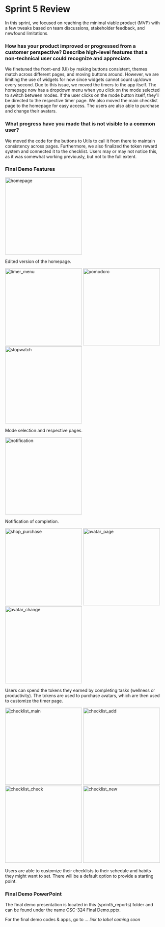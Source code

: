 # Sprint 5 Review

In this sprint, we focused on reaching the minimal viable product (MVP) with a few tweaks based on team discussions, stakeholder feedback, and newfound limitations.

### How has your product improved or progressed from a customer perspective? Describe high-level features that a non-technical user could recognize and appreciate.
We finetuned the front-end (UI) by making buttons consistent, themes match across different pages, and moving buttons around. However, we are limiting the use of widgets for now since widgets cannot count up/down every second. Due to this issue, we moved the timers to the app itself. The homepage now has a dropdown menu when you click on the mode selected to switch between modes. If the user clicks on the mode button itself, they'll be directed to the respective timer page. We also moved the main checklist page to the homepage for easy access. The users are also able to purchase and change their avatars.

### What progress have you made that is not visible to a common user?
We moved the code for the buttons to Utils to call it from there to maintain consistency across pages. Furthermore, we also finalized the token reward system and connected it to the checklist. Users may or may not notice this, as it was somewhat working previously, but not to the full extent.

### Final Demo Features

<img width="250" alt="homepage" src="https://github.com/user-attachments/assets/20b12d8b-b850-4137-ad77-42ed628acd4c" />

Edited version of the homepage.

<img width="250" alt="timer_menu" src="https://github.com/user-attachments/assets/fdc449d0-e84f-487d-8f25-ee620d74ecfb" />
<img width="250" alt="pomodoro" src="https://github.com/user-attachments/assets/3ff74abe-1572-454a-bd7a-def7c45fc662" />
<img width="250" alt="stopwatch" src="https://github.com/user-attachments/assets/27a6a7ac-a924-4a25-8e82-b289379dd025" />

Mode selection and respective pages.

<img width="250" alt="notification" src="https://github.com/user-attachments/assets/39c8ab02-e4a2-4829-8dc6-8e377b88db42" />

Notification of completion.

<img width="250" alt="shop_purchase" src="https://github.com/user-attachments/assets/646d735d-8b36-44f6-b791-fb926ab76db2" />
<img width="250" alt="avatar_page" src="https://github.com/user-attachments/assets/4459c416-3112-44bd-8f74-5ee4ada90201" />
<img width="250" alt="avatar_change" src="https://github.com/user-attachments/assets/661fc6b5-e668-459f-a2c6-b2af37a26287" />

Users can spend the tokens they earned by completing tasks (wellness or productivity). The tokens are used to purchase avatars, which are then used to customize the timer page.

<img width="250" alt="checklist_main" src="https://github.com/user-attachments/assets/139556c5-2d07-48f5-93c8-7ae2cc3622af" />
<img width="250" alt="checklist_add" src="https://github.com/user-attachments/assets/f0312116-c7eb-42af-af61-e85787603eab" />
<img width="250" alt="checklist_check" src="https://github.com/user-attachments/assets/8fc21139-9ea9-49ac-b511-c9adbc88abcc" />
<img width="250" alt="checklist_new" src="https://github.com/user-attachments/assets/a189f65b-3a83-4890-8f28-083aa32680c8" />

Users are able to customize their checklists to their schedule and habits they might want to set. There will be a default option to provide a starting point. 

### Final Demo PowerPoint
The final demo presentation is located in this (sprint5_reports) folder and can be found under the name CSC-324 Final Demo.pptx.

For the final demo codes & apps, go to ... _link to label coming soon_
